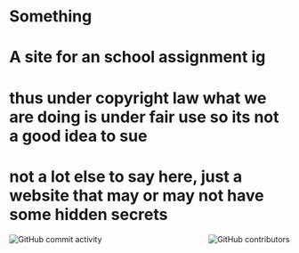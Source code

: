 # Something
# A site for an school assignment ig

# thus under copyright law what we are doing is under fair use so its not a good idea to sue

# not a lot else to say here, just a website that may or may not have some hidden secrets



<img alt="GitHub commit activity" src="https://img.shields.io/github/commit-activity/w/epic-person-on/Something">
<img style="float:right" alt="GitHub contributors" src="https://img.shields.io/github/contributors/epic-person-on/Something">




